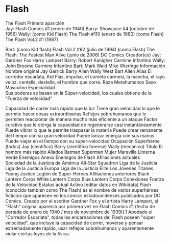 # Flash


The Flash
Primera aparición	
Jay:
Flash Comics #1 (enero de 1940)
Barry:
Showcase #4 (octubre de 1956)
Wally: (como Kid Flash)
The Flash #110 (enero de 1960)
(como Flash)
The Flash Vol.2 #1 (1987)

Bart: (como Kid flash) Flash Vol.2 #92 (julio de 1994)
(como Flash) The Flash: The Fastest Man Alive (junio de 2006)
DC Comics
Creador(es)	Jay:
Gardner Fox
Harry Lampert
Barry:
Robert Kanigher
Carmine Infantino
Wally:
John Broome
Carmine Infantino
Bart:
Mark Waid
Mike Wieringo
Información
Nombre original	
Jay Garrick
Barry Allen
Wally West
Bart Allen
Alias	El corredor escarlata, Kid Flas, impulso, el cometa carmesí, la mancha, el rayo veloz, centella, destello, el hombre que corre.
Raza	Metahumanos
Sexo	Masculino
Especialidad	
Sus poderes se basan en la Súper-velocidad, los cuales obtiene de la "Fuerza de velocidad"

Capacidad de correr más rápido que la luz
Tiene gran velocidad lo que le permite hacer cosas extraordinarias
Reflejos sobrehumanos que le permiten reaccionar de manera mucho más eficiente a un ataque
Factor curativo que le otorga la capacidad de regenerarse casi instantáneamente
Puede vibrar lo que le permite traspasar la materia
Puede crear remanente del tiempo con su gran velocidad
Puede lanzar energía con sus manos
Puede viajar en el tiempo con su super-velocidad
Ocupación	Superhéroe (todos)
Jay (científico)
Barry (científico forense) Wally (mecánico)
Título	El hombre más rápido
Aliados	
Batman
Superman
Mujer Maravilla
Linterna Verde
Enemigos	Anexo:Enemigos de Flash
Afiliaciones actuales	
Sociedad de la Justicia de América
All-Star Squadron
Liga de la Justicia
Liga de la Justicia Europa
Liga de la Justicia Élite
Los Jóvenes Titanes
Young Justice
Legión de Super-Héroes
Afiliaciones anteriores	
Black Lantern Corps
White Lantern Corps
Blue Lantern Corps
Conexiones	Fuerza de la Velocidad
Estatus actual	Activo
[editar datos en Wikidata]
Flash (conocido también como The Flash) es el nombre de varios superhéroes ficticios que aparecen en los cómics estadounidenses publicados por DC Comics. Creado por el escritor Gardner Fox y el artista Harry Lampert, el "Flash" original apareció por primera vez en Flash Comics #1 (fecha de portada de enero de 1940 / mes de noviembre de 1939)).1​ Apodado el "Corredor Escarlata", todas las encarnaciones del Flash poseen "súper velocidad", que incluye la capacidad de correr, moverse y pensar extremadamente rápido, usar reflejos sobrehumanos y aparentemente violar ciertas leyes de la física.
